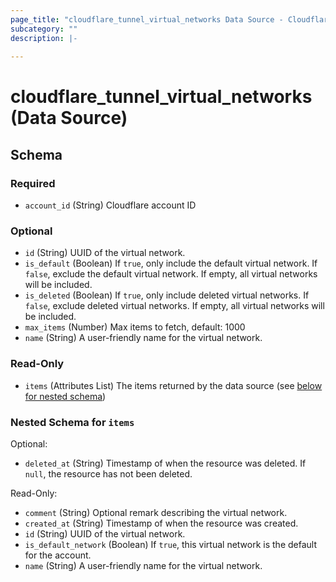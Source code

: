 ```yaml
---
page_title: "cloudflare_tunnel_virtual_networks Data Source - Cloudflare"
subcategory: ""
description: |-
  
---
```


# cloudflare_tunnel_virtual_networks (Data Source)




<!-- schema generated by tfplugindocs -->
## Schema

### Required

- `account_id` (String) Cloudflare account ID

### Optional

- `id` (String) UUID of the virtual network.
- `is_default` (Boolean) If `true`, only include the default virtual network. If `false`, exclude the default virtual network. If empty, all virtual networks will be included.
- `is_deleted` (Boolean) If `true`, only include deleted virtual networks. If `false`, exclude deleted virtual networks. If empty, all virtual networks will be included.
- `max_items` (Number) Max items to fetch, default: 1000
- `name` (String) A user-friendly name for the virtual network.

### Read-Only

- `items` (Attributes List) The items returned by the data source (see [below for nested schema](#nestedatt--items))

<a id="nestedatt--items"></a>
### Nested Schema for `items`

Optional:

- `deleted_at` (String) Timestamp of when the resource was deleted. If `null`, the resource has not been deleted.

Read-Only:

- `comment` (String) Optional remark describing the virtual network.
- `created_at` (String) Timestamp of when the resource was created.
- `id` (String) UUID of the virtual network.
- `is_default_network` (Boolean) If `true`, this virtual network is the default for the account.
- `name` (String) A user-friendly name for the virtual network.


